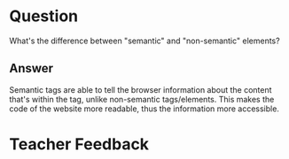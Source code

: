 # Question

What's the difference between "semantic" and "non-semantic" elements?

## Answer

Semantic tags are able to tell the browser information about the content that's within the tag, unlike non-semantic tags/elements. This makes the code of the website more readable, thus the information more accessible.

# Teacher Feedback
